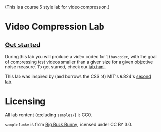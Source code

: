 
(This is a course 6 style lab for video compression.)

Video Compression Lab
=====================

## [Get started](http://htmlpreview.github.io/?https://github.com/petersn/video-compression-lab/blob/master/lab.html)

During this lab you will produce a video codec for `libavcodec`, with the goal of compressing test videos smaller than a given size for a given objective noise measure.
To get started, check out [lab.html](http://htmlpreview.github.io/?https://github.com/petersn/video-compression-lab/blob/master/lab.html).

This lab was inspired by (and borrows the CSS of) MIT's 6.824's [second lab](https://pdos.csail.mit.edu/6.824/labs/lab-raft.html).

Licensing
=========

All lab content (excluding `samples/`) is CC0.

`sample1.mkv` is from [Big Buck Bunny](https://peach.blender.org/), licensed under CC BY 3.0.

